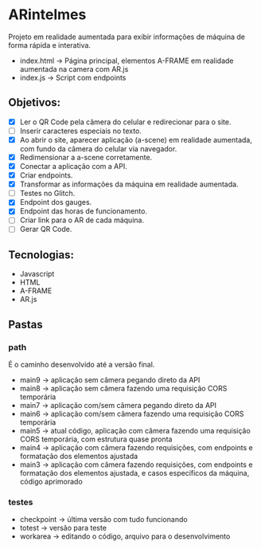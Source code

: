 # ARintelmes

Projeto em realidade aumentada para exibir informações de máquina de forma rápida e interativa.

- index.html → Página principal, elementos A-FRAME em realidade aumentada na camera com AR.js
- index.js → Script com endpoints

## Objetivos:
- [x] Ler o QR Code pela câmera do celular e redirecionar para o site.
- [ ] Inserir caracteres especiais no texto.
- [x] Ao abrir o site, aparecer aplicação (a-scene) em realidade aumentada, com fundo da câmera do celular via navegador.
- [x] Redimensionar a a-scene corretamente.
- [x] Conectar a aplicação com a API.
- [x] Criar endpoints.
- [x] Transformar as informações da máquina em realidade aumentada.
- [ ] Testes no Glitch.
- [x] Endpoint dos gauges.
- [x] Endpoint das horas de funcionamento.
- [ ] Criar link para o AR de cada máquina.
- [ ] Gerar QR Code.

## Tecnologias:
- Javascript
- HTML
- A-FRAME
- AR.js

## Pastas

### path
É o caminho desenvolvido até a versão final.
- main9 → aplicação sem câmera pegando direto da API
- main8 → aplicação sem câmera fazendo uma requisição CORS temporária
- main7 → aplicação com/sem câmera pegando direto da API
- main6 → aplicação com/sem câmera fazendo uma requisição CORS temporária
- main5 → atual código, aplicação com câmera fazendo uma requisição CORS temporária, com estrutura quase pronta
- main4 → aplicação com câmera fazendo requisições, com endpoints e formatação dos elementos ajustada
- main3 → aplicação com câmera fazendo requisições, com endpoints e formatação dos elementos ajustada, e casos específicos da máquina, código aprimorado

### testes
- checkpoint → última versão com tudo funcionando
- totest → versão para teste
- workarea → editando o código, arquivo para o desenvolvimento


